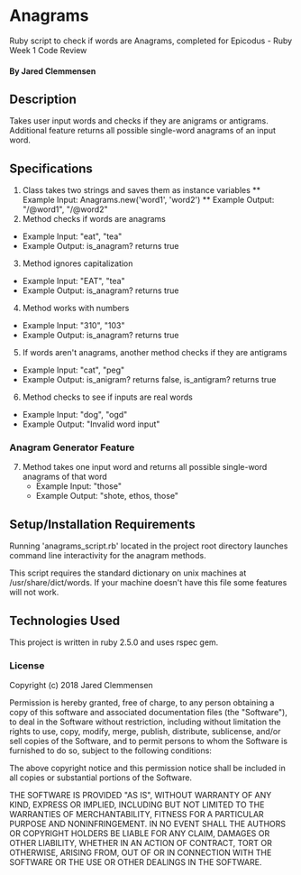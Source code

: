 # Anagrams
Ruby script to check if words are Anagrams, completed for Epicodus - Ruby Week 1 Code Review

#### By Jared Clemmensen

## Description
Takes user input words and checks if they are anigrams or antigrams. Additional feature returns all possible single-word anagrams of an input word.

## Specifications
1. Class takes two strings and saves them as instance variables
  ** Example Input: Anagrams.new('word1', 'word2')
  ** Example Output: "/@word1", "/@word2"
2. Method checks if words are anagrams
  * Example Input: "eat", "tea"
  * Example Output: is_anagram? returns true
3. Method ignores capitalization
  * Example Input: "EAT", "tea"
  * Example Output: is_anagram? returns true
4. Method works with numbers
  * Example Input: "310", "103"
  * Example Output: is_anagram? returns true
5. If words aren't anagrams, another method checks if they are antigrams
  * Example Input: "cat", "peg"
  * Example Output: is_anigram? returns false, is_antigram? returns true
6. Method checks to see if inputs are real words
  * Example Input: "dog", "ogd"
  * Example Output: "Invalid word input"

### Anagram Generator Feature
7. Method takes one input word and returns all possible single-word anagrams of that word
    * Example Input: "those"
    * Example Output: "shote, ethos, those"

## Setup/Installation Requirements
Running 'anagrams_script.rb' located in the project root directory launches command line interactivity for the anagram methods.

This script requires the standard dictionary on unix machines at /usr/share/dict/words. If your machine doesn't have this file some features will not work.

## Technologies Used
This project is written in ruby 2.5.0 and uses rspec gem.

### License

Copyright (c) 2018 Jared Clemmensen

Permission is hereby granted, free of charge, to any person obtaining a copy of this software and associated documentation files (the "Software"), to deal in the Software without restriction, including without limitation the rights to use, copy, modify, merge, publish, distribute, sublicense, and/or sell copies of the Software, and to permit persons to whom the Software is furnished to do so, subject to the following conditions:

The above copyright notice and this permission notice shall be included in all copies or substantial portions of the Software.

THE SOFTWARE IS PROVIDED "AS IS", WITHOUT WARRANTY OF ANY KIND, EXPRESS OR IMPLIED, INCLUDING BUT NOT LIMITED TO THE WARRANTIES OF MERCHANTABILITY, FITNESS FOR A PARTICULAR PURPOSE AND NONINFRINGEMENT. IN NO EVENT SHALL THE AUTHORS OR COPYRIGHT HOLDERS BE LIABLE FOR ANY CLAIM, DAMAGES OR OTHER LIABILITY, WHETHER IN AN ACTION OF CONTRACT, TORT OR OTHERWISE, ARISING FROM, OUT OF OR IN CONNECTION WITH THE SOFTWARE OR THE USE OR OTHER DEALINGS IN THE SOFTWARE.
